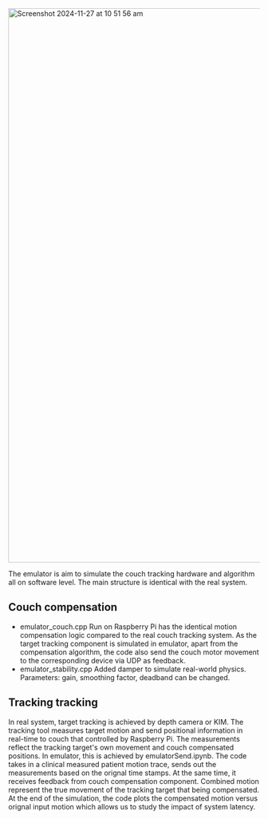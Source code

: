 <img width="1111" alt="Screenshot 2024-11-27 at 10 51 56 am" src="https://github.com/user-attachments/assets/c3933637-0069-4603-927b-0ddaebdeab9f">

The emulator is aim to simulate the couch tracking hardware and algorithm all on software level. The main structure is identical with the real system. 

## Couch compensation
- emulator_couch.cpp
Run on Raspberry Pi has the identical motion compensation logic compared to the real couch tracking system. As the target tracking component is simulated in emulator, apart from the compensation algorithm, the code also send the couch motor movement to the corresponding device via UDP as feedback.
- emulator_stability.cpp
  Added damper to simulate real-world physics. Parameters: gain, smoothing factor, deadband can be changed. 
## Tracking tracking
In real system, target tracking is achieved by depth camera or KIM. The tracking tool measures target motion and send positional information in real-time to couch that controlled by Raspberry Pi. The measurements reflect the tracking target's own movement and couch compensated positions.
In emulator, this is achieved by emulatorSend.ipynb. The code takes in a clinical measured patient motion trace, sends out the measurements based on the orignal time stamps. At the same time, it receives feedback from couch compensation component. Combined motion represent the true movement of the tracking target that being compensated. 
At the end of the simulation, the code plots the compensated motion versus orignal input motion which allows us to study the impact of system latency.

